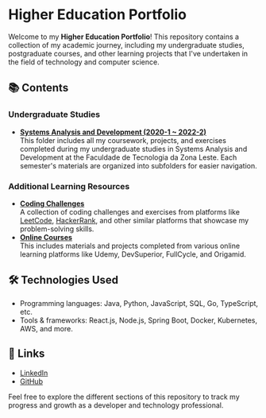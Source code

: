 # Higher Education Portfolio

Welcome to my **Higher Education Portfolio**! This repository contains a collection of my academic journey, including my undergraduate studies, postgraduate courses, and other learning projects that I've undertaken in the field of technology and computer science.

## 📚 Contents

### **Undergraduate Studies**
   - [**Systems Analysis and Development (2020-1 ~ 2022-2)**](undergrad-systems-analysis-and-development/README.md)  
     This folder includes all my coursework, projects, and exercises completed during my undergraduate studies in Systems Analysis and Development at the Faculdade de Tecnologia da Zona Leste. Each semester's materials are organized into subfolders for easier navigation.

### **Additional Learning Resources**
   - [**Coding Challenges**](https://github.com/anabalves/coding-challenges)  
     A collection of coding challenges and exercises from platforms like [LeetCode](https://leetcode.com), [HackerRank](https://www.hackerrank.com), and other similar platforms that showcase my problem-solving skills.
   - [**Online Courses**](https://github.com/anabalves/learning)  
     This includes materials and projects completed from various online learning platforms like Udemy, DevSuperior, FullCycle, and Origamid.

## 🛠️ Technologies Used
- Programming languages: Java, Python, JavaScript, SQL, Go, TypeScript, etc.
- Tools & frameworks: React.js, Node.js, Spring Boot, Docker, Kubernetes, AWS, and more.

## 🔗 Links
- [LinkedIn](https://www.linkedin.com/in/anabalvess/)
- [GitHub](https://github.com/anabalves)

Feel free to explore the different sections of this repository to track my progress and growth as a developer and technology professional.
